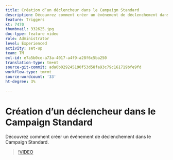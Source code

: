 ```yaml
---
title: Création d’un déclencheur dans le Campaign Standard
description: Découvrez comment créer un événement de déclenchement dans le Campaign Standard.
feature: Triggers
kt: 7470
thumbnail: 332625.jpg
doc-type: feature video
role: Administrator
level: Experienced
activity: set-up
team: TM
exl-id: e7a5b0ce-a73a-4017-a4f9-a28f6c5ba250
translation-type: tm+mt
source-git-commit: ada0b029245190f53d58fa93c79c161719bfe9fd
workflow-type: tm+mt
source-wordcount: '33'
ht-degree: 3%

---
```


# Création d’un déclencheur dans le Campaign Standard

Découvrez comment créer un événement de déclenchement dans le Campaign Standard.

>[!VIDEO](https://video.tv.adobe.com/v/332625?quality=12)
